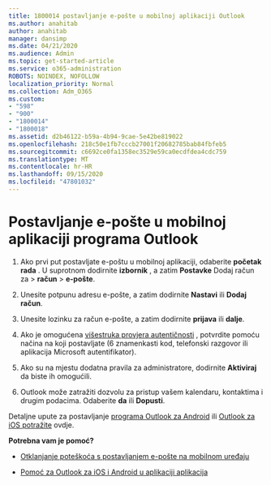 ```yaml
---
title: 1800014 postavljanje e-pošte u mobilnoj aplikaciji Outlook
ms.author: anahitab
author: anahitab
manager: dansimp
ms.date: 04/21/2020
ms.audience: Admin
ms.topic: get-started-article
ms.service: o365-administration
ROBOTS: NOINDEX, NOFOLLOW
localization_priority: Normal
ms.collection: Adm_O365
ms.custom:
- "598"
- "900"
- "1800014"
- "1800018"
ms.assetid: d2b46122-b59a-4b94-9cae-5e42be819022
ms.openlocfilehash: 218c50e1fb7cccb27001f20682785bab84fbfeb5
ms.sourcegitcommit: c6692ce0fa1358ec3529e59ca0ecdfdea4cdc759
ms.translationtype: MT
ms.contentlocale: hr-HR
ms.lasthandoff: 09/15/2020
ms.locfileid: "47801032"
---
```

# <a name="set-up-email-in-the-outlook-mobile-app"></a>Postavljanje e-pošte u mobilnoj aplikaciji programa Outlook

1. Ako prvi put postavljate e-poštu u mobilnoj aplikaciji, odaberite **početak rada** . U suprotnom dodirnite **izbornik** , a zatim **Postavke** Dodaj račun za \> **račun** \> **e-pošte**.

2. Unesite potpunu adresu e-pošte, a zatim dodirnite **Nastavi** ili **Dodaj račun**.

3. Unesite lozinku za račun e-pošte, a zatim dodirnite **prijava** ili **dalje**.

4. Ako je omogućena [višestruka provjera autentičnosti](https://docs.microsoft.com/microsoft-365/admin/security-and-compliance/set-up-multi-factor-authentication) , potvrdite pomoću načina na koji postavljate (6 znamenkasti kod, telefonski razgovor ili aplikacija Microsoft autentifikator).

5. Ako su na mjestu dodatna pravila za administratore, dodirnite **Aktiviraj** da biste ih omogućili.

6. Outlook može zatražiti dozvolu za pristup vašem kalendaru, kontaktima i drugim podacima. Odaberite **da** ili **Dopusti**.

Detaljne upute za postavljanje [programa Outlook za Android](https://support.office.com/article/886db551-8dfa-4fd5-b835-f8e532091872.aspx) ili [Outlook za iOS potražite](https://support.office.com/article/b2de2161-cc1d-49ef-9ef9-81acd1c8e234.aspx) ovdje.
  
 **Potrebna vam je pomoć?**
  
- [Otklanjanje poteškoća s postavljanjem e-pošte na mobilnom uređaju](https://support.office.com/article/a264ef01-9c88-48fb-9285-7017e4f31f02.aspx)

- [Pomoć za Outlook za iOS i Android u aplikaciji aplikacija](https://support.office.com/article/218a22d1-9fa5-4889-b689-de1c63493243.aspx#ID0EAABAAA=Contact_Support)
